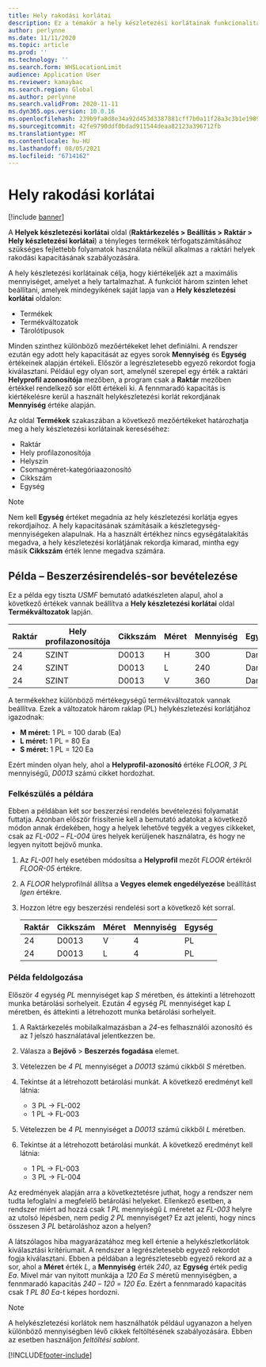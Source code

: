 ```yaml
---
title: Hely rakodási korlátai
description: Ez a témakör a hely készletezési korlátainak funkcionalitását írja le.
author: perlynne
ms.date: 11/11/2020
ms.topic: article
ms.prod: ''
ms.technology: ''
ms.search.form: WHSLocationLimit
audience: Application User
ms.reviewer: kamaybac
ms.search.region: Global
ms.author: perlynne
ms.search.validFrom: 2020-11-11
ms.dyn365.ops.version: 10.0.16
ms.openlocfilehash: 239b9fa8d8e34a92d453d3387881cff7b0a11f28a3c3b1e19891ea3bd78c3d7c
ms.sourcegitcommit: 42fe9790ddf0bdad911544deaa82123a396712fb
ms.translationtype: MT
ms.contentlocale: hu-HU
ms.lasthandoff: 08/05/2021
ms.locfileid: "6714162"
---
```

# <a name="location-stocking-limits"></a>Hely rakodási korlátai

[!include [banner](../includes/banner.md)]

A **Helyek készletezési korlátai** oldal (**Raktárkezelés \> Beállítás \> Raktár \> Hely készletezési korlátai**) a tényleges termékek térfogatszámításához szükséges fejlettebb folyamatok használata nélkül alkalmas a raktári helyek rakodási kapacitásának szabályozására.

A hely készletezési korlátainak célja, hogy kiértékeljék azt a maximális mennyiséget, amelyet a hely tartalmazhat. A funkciót három szinten lehet beállítani, amelyek mindegyikének saját lapja van a **Hely készletezési korlátai** oldalon:

- Termékek
- Termékváltozatok
- Tárolótípusok

Minden szinthez különböző mezőértékeket lehet definiálni. A rendszer ezután egy adott hely kapacitását az egyes sorok **Mennyiség** és **Egység** értékeinek alapján értékeli. Először a legrészletesebb egyező rekordot fogja kiválasztani. Például egy olyan sort, amelynél szerepel egy érték a raktári **Helyprofil azonosítója** mezőben, a program csak a **Raktár** mezőben értékkel rendelkező sor előtt értékeli ki. A fennmaradó kapacitás is kiértékelésre kerül a használt helykészletezési korlát rekordjának **Mennyiség** értéke alapján.

Az oldal **Termékek** szakaszában a következő mezőértékeket határozhatja meg a hely készletezési korlátainak kereséséhez:

- Raktár
- Hely profilazonosítója
- Helyszín
- Csomagméret-kategóriaazonosító
- Cikkszám
- Egység

> [!NOTE]
> Nem kell **Egység** értéket megadnia az hely készletezési korlátja egyes rekordjaihoz. A hely kapacitásának számításaik a készletegység-mennyiségeken alapulnak. Ha a használt értékhez nincs egységátalakítás megadva, a hely készletezési korlátjának rekordja kimarad, mintha egy másik **Cikkszám** érték lenne megadva számára.

## <a name="example--purchase-order-receiving"></a>Példa – Beszerzésirendelés-sor bevételezése

Ez a példa egy tiszta *USMF* bemutató adatkészleten alapul, ahol a következő értékek vannak beállítva a **Hely készletezési korlátai** oldal **Termékváltozatok** lapján.

| Raktár | Hely profilazonosítója | Cikkszám | Méret | Mennyiség | Egység |
|-----------|---------------------|-------------|------|----------|------|
| 24        | SZINT               | D0013       | H    | 300      | Darab   |
| 24        | SZINT               | D0013       | L    | 240      | Darab   |
| 24        | SZINT               | D0013       | V    | 360      | Darab   |

A termékekhez különböző mértékegységű termékváltozatok vannak beállítva. Ezek a változatok három raklap (PL) helykészletezési korlátjához igazodnak:

- **M méret:** 1 PL = 100 darab (Ea)
- **L méret:** 1 PL = 80 Ea
- **S méret:** 1 PL = 120 Ea

Ezért minden olyan hely, ahol a **Helyprofil-azonosító** értéke *FLOOR*, *3* *PL* mennyiségű, *D0013* számú cikket hordozhat.

### <a name="prepare-for-the-example"></a>Felkészülés a példára

Ebben a példában két sor beszerzési rendelés bevételezési folyamatát futtatja. Azonban először frissítenie kell a bemutató adatokat a következő módon annak érdekében, hogy a helyek lehetővé tegyék a vegyes cikkeket, csak az *FL-002* – *FL-004* üres helyek kerüljenek használatra, és hogy ne legyen nyitott bejövő munka.

1. Az *FL-001* hely esetében módosítsa a **Helyprofil** mezőt *FLOOR* értékről *FLOOR-05* értékre.
1. A *FLOOR* helyprofilnál állítsa a **Vegyes elemek engedélyezése** beállítást *Igen* értékre.
1. Hozzon létre egy beszerzési rendelési sort a következő két sorral.

    | Raktár | Cikkszám | Méret | Mennyiség | Egység |
    |-----------|-------------|------|----------|------|
    | 24        | D0013       | V    | 4        | PL   |
    | 24        | D0013       | L    | 4        | PL   |

### <a name="process-the-example"></a>Példa feldolgozása

Először *4* egység *PL* mennyiséget kap *S* méretben, és áttekinti a létrehozott munka betárolási sorhelyeit. Ezután *4* egység *PL* mennyiséget kap *L* méretben, és áttekinti a létrehozott munka betárolási sorhelyeit.

1. A Raktárkezelés mobilalkalmazásban a *24*-es felhasználói azonosító és az *1* jelszó használatával jelentkezzen be.
1. Válasza a **Bejövő** \> **Beszerzés fogadása** elemet.
1. Vételezzen be *4* *PL* mennyiséget a *D0013* számú cikkből *S* méretben.
1. Tekintse át a létrehozott betárolási munkát. A következő eredményt kell látnia:

    - 3 PL -\> FL-002
    - 1 PL -\> FL-003

1. Vételezzen be *4* *PL* mennyiséget a *D0013* számú cikkből *L* méretben.
1. Tekintse át a létrehozott betárolási munkát. A következő eredményt kell látnia:

    - 1 PL -\> FL-003
    - 3 PL -\> FL-004

Az eredmények alapján arra a következtetésre juthat, hogy a rendszer nem tudta lefoglalni a megfelelő betárolási helyeket. Ellenkező esetben, a rendszer miért ad hozzá csak *1* *PL* mennyiségű *L* méretet az *FL-003* helyre az utolsó lépésben, nem pedig *2* *PL* mennyiséget? Ez azt jelenti, hogy nincs összesen *3* *PL* betároláshoz azon a helyen?

A látszólagos hiba magyarázatához meg kell értenie a helykészletkorlátok kiválasztási kritériumait. A rendszer a legrészletesebb egyező rekordot fogja kiválasztani. Ebben a példában a legrészletesebb egyező rekord az a sor, ahol a **Méret** érték *L*, a **Mennyiség** érték *240*, az **Egység** érték pedig *Ea*. Mivel már van nyitott munkája a *120* *Ea* *S* méretű mennyiségben, a fennmaradó kapacitás *240* – *120* = *120* *Ea*. Ezért a fennmaradó kapacitás csak *1* *PL* *80* *Ea*-t képes hordozni.

> [!NOTE]
> A helykészletezési korlátok nem használhatók például ugyanazon a helyen különböző mennyiségben lévő cikkek feltöltésének szabályozására. Ebben az esetben használjon *feltöltési sablont*.


[!INCLUDE[footer-include](../../includes/footer-banner.md)]